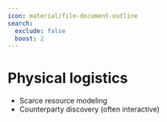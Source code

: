 ```yaml
---
icon: material/file-document-outline
search:
  exclude: false
  boost: 2
---
```


# Physical logistics

- Scarce resource modeling
- Counterparty discovery (often interactive)
